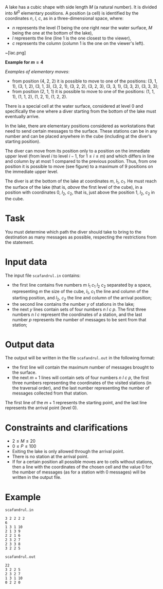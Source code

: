 A lake has a cubic shape with side length $M$ (a natural number). It is divided into $M^3$ elementary positions. A position (a cell) is identified by the coordinates $n$, $l$, $c$, as in a three-dimensional space, where:

* $n$ represents the level ($1$ being the one right near the water surface, $M$ being the one at the bottom of the lake), 
* $l$ represents the line (line $1$ is the one closest to the viewer),
* $c$ represents the column (column $1$ is the one on the viewer's left).

~[lac.png]

**Example for $m = 4$**

_Examples of elementary moves_:

- from position ($4$, $2$, $2$) it is possible to move to one of the positions: ($3$, $1$, $1$), ($3$, $1$, $2$), ($3$, $1$, $3$), ($3$, $2$, $1$), ($3$, $2$, $2$), ($3$, $2$, $3$), ($3$, $3$, $1$), ($3$, $3$, $2$), ($3$, $3$, $3$);
- from position ($2$, $1$, $1$) it is possible to move to one of the positions: ($1$, $1$, $1$), ($1$, $1$, $2$), ($1$, $2$, $1$), ($1$, $2$, $2$).

There is a special cell at the water surface, considered at level $0$ and specifically the one where a diver starting from the bottom of the lake must eventually arrive.

In the lake, there are elementary positions considered as workstations that need to send certain messages to the surface. These stations can be in any number and can be placed anywhere in the cube (including at the diver’s starting position).

The diver can move from its position only to a position on the immediate upper level (from level $i$ to level $i-1$, for $1 \leq i \leq m$) and which differs in line and column by at most $1$ compared to the previous position. Thus, from one position it is possible to move (see figure) to a maximum of $9$ positions on the immediate upper level.

The diver is at the bottom of the lake at coordinates $m$, $l_1$, $c_1$. He must reach the surface of the lake (that is, _above_ the first level of the cube), in a position with coordinates $0$, $l_2$, $c_2$, that is, just above the position $1$, $l_2$, $c_2$ in the cube.

# Task

You must determine which path the diver should take to bring to the destination as many messages as possible, respecting the restrictions from the statement.

# Input data

The input file `scafandrul.in` contains:

* the first line contains five numbers $m \ l_1 \ c_1 \ l_2 \ c_2$ separated by a space, representing $m$ the size of the cube, $l_1$, $c_1$ the line and column of the starting position, and $l_2$, $c_2$ the line and column of the arrival position;
* the second line contains the number $y$ of stations in the lake;
* the next $y$ lines contain sets of four numbers $n \ l \ c \ p$. The first three numbers $n \ l \ c$ represent the coordinates of a station, and the last number $p$ represents the number of messages to be sent from that station;

# Output data

The output will be written in the file `scafandrul.out` in the following format:

* the first line will contain the maximum number of messages brought to the surface.
* the next $m+1$ lines will contain sets of four numbers $n \ l \ c \ p$, the first three numbers representing the coordinates of the visited stations (in the traversal order), and the last number representing the number of messages collected from that station.

The first line of the $m+1$ represents the starting point, and the last line represents the arrival point (level $0$).

# Constraints and clarifications

* $2 \leq M \leq 20$
* $0 \leq P \leq 100$
* Exiting the lake is only allowed through the arrival point.
* There is no station at the arrival point.
* If for a certain position all possible moves are to cells without stations, then a line with the coordinates of the chosen cell and the value $0$ for the number of messages (as for a station with $0$ messages) will be written in the output file.

# Example

`scafandrul.in`
```
3 2 2 2 2
6
1 3 1 10
2 1 3 9
2 2 1 6
2 3 2 7
2 3 3 8
3 2 2 5
```

`scafandrul.out`
```
22
3 2 2 5
2 3 2 7
1 3 1 10
0 2 2 0
```